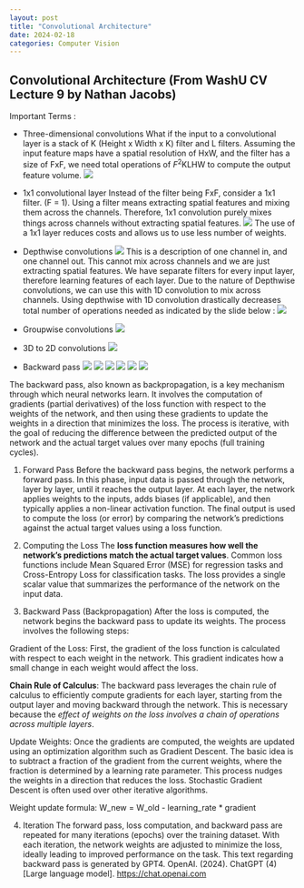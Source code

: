 ```yaml
---
layout: post
title: "Convolutional Architecture"
date: 2024-02-18
categories: Computer Vision
---
```


## Convolutional Architecture (From WashU CV Lecture 9 by Nathan Jacobs)

Important Terms :
- Three-dimensional convolutions
What if the input to a convolutional layer is a stack of K (Height x Width x K) filter and L filters. Assuming the input feature maps have a spatial resolution of HxW, and the filter has a size of FxF, we need total operations of $F^2$KLHW to compute the output feature volume. 
![](/images/2024-02-18/02.png)

- 1x1 convolutional layer
Instead of the filter being FxF, consider a 1x1 filter. (F = 1). Using a filter means extracting spatial features and mixing them across the channels. Therefore, 1x1 convolution purely mixes things across channels without extracting spatial features.
![](/images/2024-02-18/04.png)
The use of a 1x1 layer reduces costs and allows us to use less number of weights.

- Depthwise convolutions
![](/images/2024-02-18/05.png)
This is a description of one channel in, and one channel out. This cannot mix across channels and we are just extracting spatial features. We have separate filters for every input layer, therefore learning features of each layer. Due to the nature of Depthwise convolutions, we can use this with 1D convolution to mix across channels. Using depthwise with 1D convolution drastically decreases total number of operations needed as indicated by the slide below :
![](/images/2024-02-18/06.png)

- Groupwise convolutions
![](/images/2024-02-18/07.png)

- 3D to 2D convolutions
![](/images/2024-02-18/08.png)

- Backward pass
![](/images/2024-02-18/09.png)
![](/images/2024-02-18/10.png)
![](/images/2024-02-18/11.png)
![](/images/2024-02-18/12.png)
![](/images/2024-02-18/13.png)
![](/images/2024-02-18/14.png)

The backward pass, also known as backpropagation, is a key mechanism through which neural networks learn. It involves the computation of gradients (partial derivatives) of the loss function with respect to the weights of the network, and then using these gradients to update the weights in a direction that minimizes the loss. The process is iterative, with the goal of reducing the difference between the predicted output of the network and the actual target values over many epochs (full training cycles).

1. Forward Pass
Before the backward pass begins, the network performs a forward pass. In this phase, input data is passed through the network, layer by layer, until it reaches the output layer. At each layer, the network applies weights to the inputs, adds biases (if applicable), and then typically applies a non-linear activation function. The final output is used to compute the loss (or error) by comparing the network’s predictions against the actual target values using a loss function.

2. Computing the Loss
The **loss function measures how well the network’s predictions match the actual target values**. Common loss functions include Mean Squared Error (MSE) for regression tasks and Cross-Entropy Loss for classification tasks. The loss provides a single scalar value that summarizes the performance of the network on the input data.

3. Backward Pass (Backpropagation)
After the loss is computed, the network begins the backward pass to update its weights. The process involves the following steps:

Gradient of the Loss: First, the gradient of the loss function is calculated with respect to each weight in the network. This gradient indicates how a small change in each weight would affect the loss.

**Chain Rule of Calculus**: The backward pass leverages the chain rule of calculus to efficiently compute gradients for each layer, starting from the output layer and moving backward through the network. This is necessary because the *effect of weights on the loss involves a chain of operations across multiple layers*.

Update Weights: Once the gradients are computed, the weights are updated using an optimization algorithm such as Gradient Descent. The basic idea is to subtract a fraction of the gradient from the current weights, where the fraction is determined by a learning rate parameter. This process nudges the weights in a direction that reduces the loss. Stochastic Gradient Descent is often used over other iterative algorithms. 

Weight update formula: W_new = W_old - learning_rate * gradient

4. Iteration
The forward pass, loss computation, and backward pass are repeated for many iterations (epochs) over the training dataset. With each iteration, the network weights are adjusted to minimize the loss, ideally leading to improved performance on the task.
This text regarding backward pass is generated by GPT4. OpenAI. (2024). ChatGPT (4) [Large language model]. https://chat.openai.com

